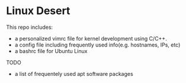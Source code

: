 # Linux Desert 

This repo includes:

* a personalized vimrc file for kernel development using C/C++.
* a config file including frequently used info(e.g. hostnames, IPs, etc)
* a bashrc file for Ubuntu Linux

TODO

* a list of frequentely used apt software packages
